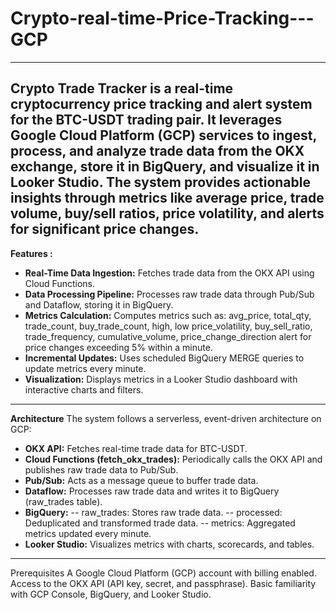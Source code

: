 # Crypto-real-time-Price-Tracking---GCP
---------------------------------------------------------------------------------------------------------------------
Crypto Trade Tracker is a real-time cryptocurrency price tracking and alert system for the BTC-USDT trading pair. It leverages Google Cloud Platform (GCP) services to ingest, process, and analyze trade data from the OKX exchange, store it in BigQuery, and visualize it in Looker Studio. The system provides actionable insights through metrics like average price, trade volume, buy/sell ratios, price volatility, and alerts for significant price changes.
-----------------------------------

**Features :** 

- **Real-Time Data Ingestion:** Fetches trade data from the OKX API using Cloud Functions.
- **Data Processing Pipeline:** Processes raw trade data through Pub/Sub and Dataflow, storing it in BigQuery.
- **Metrics Calculation:** Computes metrics such as:
avg_price, total_qty, trade_count, buy_trade_count, high, low
price_volatility, buy_sell_ratio, trade_frequency, cumulative_volume, price_change_direction
alert for price changes exceeding 5% within a minute.
- **Incremental Updates:** Uses scheduled BigQuery MERGE queries to update metrics every minute.
- **Visualization:** Displays metrics in a Looker Studio dashboard with interactive charts and filters.

---------------------------------
**Architecture**
The system follows a serverless, event-driven architecture on GCP:

- **OKX API:** Fetches real-time trade data for BTC-USDT.
- **Cloud Functions (fetch_okx_trades):** Periodically calls the OKX API and publishes raw trade data to Pub/Sub.
- **Pub/Sub:** Acts as a message queue to buffer trade data.
- **Dataflow:** Processes raw trade data and writes it to BigQuery (raw_trades table).
- **BigQuery:**
-- raw_trades: Stores raw trade data.
-- processed: Deduplicated and transformed trade data.
-- metrics: Aggregated metrics updated every minute.
- **Looker Studio:** Visualizes metrics with charts, scorecards, and tables.

---------------------------------------------------------------------------------------------------------------------
Prerequisites
A Google Cloud Platform (GCP) account with billing enabled.
Access to the OKX API (API key, secret, and passphrase).
Basic familiarity with GCP Console, BigQuery, and Looker Studio.
